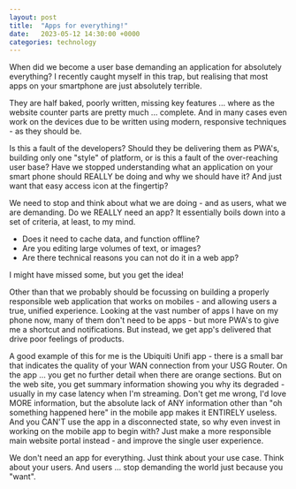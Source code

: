 ```yaml
---
layout: post
title:  "Apps for everything!"
date:   2023-05-12 14:30:00 +0000
categories: technology
---
```


When did we become a user base demanding an application for absolutely everything? I recently caught myself in this trap, but realising that most apps on your smartphone are just absolutely terrible. 

They are half baked, poorly written, missing key features ... where as the website counter parts are pretty much ... complete. And in many cases even work on the devices due to be written using modern, responsive techniques - as they should be.

Is this a fault of the developers? Should they be delivering them as PWA's, building only one "style" of platform, or is this a fault of the over-reaching user base? Have we stopped understanding what an application on your smart phone should REALLY be doing and why we should have it? And just want that easy access icon at the fingertip?

We need to stop and think about what we are doing - and as users, what we are demanding. Do we REALLY need an app? It essentially boils down into a set of criteria, at least, to my mind.

* Does it need to cache data, and function offline?
* Are you editing large volumes of text, or images?
* Are there technical reasons you can not do it in a web app?

I might have missed some, but you get the idea! 

Other than that we probably should be focussing on building a properly responsible web application that works on mobiles - and allowing users a true, unified experience. Looking at the vast number of apps I have on my phone now, many of them don't need to be apps - but more PWA's to give me a shortcut and notifications. But instead, we get app's delivered that drive poor feelings of products.

A good example of this for me is the Ubiquiti Unifi app - there is a small bar that indicates the quality of your WAN connection from your USG Router. On the app ... you get no further detail when there are orange sections. But on the web site, you get summary information showing you why its degraded - usually in my case latency when I'm streaming. Don't get me wrong, I'd love MORE information, but the absolute lack of ANY information other than "oh something happened here" in the mobile app makes it ENTIRELY useless. And you CAN'T use the app in a disconnected state, so why even invest in working on the mobile app to begin with? Just make a more responsible main website portal instead - and improve the single user experience.

We don't need an app for everything. Just think about your use case. Think about your users. And users ... stop demanding the world just because you "want".